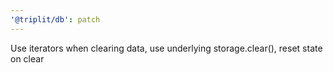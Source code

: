 ```yaml
---
'@triplit/db': patch
---
```


Use iterators when clearing data, use underlying storage.clear(), reset state on clear
